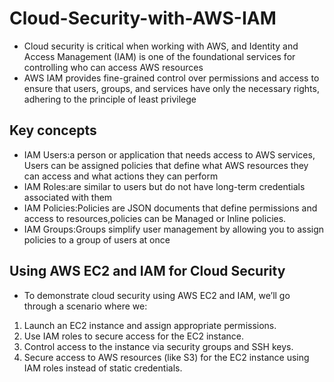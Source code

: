 # Cloud-Security-with-AWS-IAM
- Cloud security is critical when working with AWS, and Identity and Access Management (IAM) is one of the foundational services for controlling who can access AWS resources
- AWS IAM provides fine-grained control over permissions and access to ensure that users, groups, and services have only the necessary rights, adhering to the principle of least privilege



## Key concepts
- IAM Users:a person or application that needs access to AWS services, Users can be assigned policies that define what AWS resources they can access and what actions they can perform
- IAM Roles:are similar to users but do not have long-term credentials associated with them 
- IAM Policies:Policies are JSON documents that define permissions and access to resources,policies can be Managed or Inline policies.
- IAM Groups:Groups simplify user management by allowing you to assign policies to a group of users at once

## Using AWS EC2 and IAM for Cloud Security 
- To demonstrate cloud security using AWS EC2 and IAM, we’ll go through a scenario where we:
1. Launch an EC2 instance and assign appropriate permissions.
2. Use IAM roles to secure access for the EC2 instance.
3. Control access to the instance via security groups and SSH keys.
4. Secure access to AWS resources (like S3) for the EC2 instance using IAM roles instead of static credentials.




